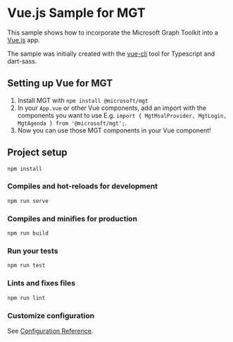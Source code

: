 # Vue.js Sample for MGT

This sample shows how to incorporate the Microsoft Graph Toolkit into a [Vue.js](https://vuejs.org/) app.

The sample was initially created with the [vue-cli](https://cli.vuejs.org/) tool for Typescript and dart-sass.

## Setting up Vue for MGT

1. Install MGT with `npm install @microsoft/mgt`
2. In your `App.vue` or other Vue components, add an import with the components you want to use E.g. `import { MgtMsalProvider, MgtLogin, MgtAgenda } from '@microsoft/mgt';`.
3. Now you can use those MGT components in your Vue component!

## Project setup
```
npm install
```

### Compiles and hot-reloads for development
```
npm run serve
```

### Compiles and minifies for production
```
npm run build
```

### Run your tests
```
npm run test
```

### Lints and fixes files
```
npm run lint
```

### Customize configuration
See [Configuration Reference](https://cli.vuejs.org/config/).

